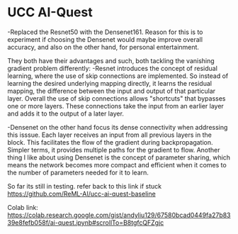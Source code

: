# UCC AI-Quest

-Replaced the Resnet50 with the Densenet161.
Reason for this is to experiment if choosing the Densenet would maybe improve overall accuracy, and also on the other hand, for personal entertainment.

They both have their advantages and such, both tackling the vanishing gradient problem differently:
  -Resnet introduces the concept of residual learning, where the use of skip connections are implemented. So instead of learning the desired underlying mapping directly, it learns the residual mapping, the difference between the input and output of that particular layer. Overall the use of skip connections allows "shortcuts" that bypasses one or more layers. These connections take the input from an earlier layer and adds it to the output of a later layer. 

  -Densenet on the other hand focus its dense connectivity when addressing this isssue. Each layer receives an input from all previous layers in the block. This facilitates the flow of the gradient during backpropagation. Simpler terms, it provides multiple paths for the gradient to flow. Another thing I like about using Densenet is the concept of parameter sharing, which means the network becomes more compact and efficient when it comes to the number of parameters needed for it to learn.

So far its still in testing.
 refer back to this link if stuck https://github.com/ReML-AI/ucc-ai-quest-baseline

Colab link: https://colab.research.google.com/gist/andyliu129/67580bcad0449fa27b8339e8fefb058f/ai-quest.ipynb#scrollTo=B8tgfcQFZgjc

